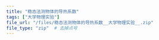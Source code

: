 ```yaml
---
title: "稳态法测物体的导热系数"
tags: ["大学物理实验"]
file_url: "/files/稳态法测物体的导热系数__大学物理实验__.zip"
file_type: "zip"  # 去掉点号
---
```




<!-- 文件类型: .zip -->
<!-- 文件图标: 📦 -->
